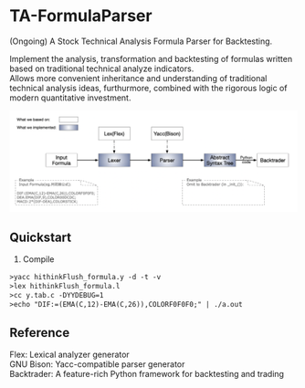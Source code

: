 # TA-FormulaParser

(Ongoing) A Stock Technical Analysis Formula Parser for Backtesting.

Implement the analysis, transformation and backtesting of formulas written based on traditional technical analyze indicators.  
Allows more convenient inheritance and understanding of traditional technical analysis ideas, furthurmore, combined with the rigorous logic of modern quantitative investment.

![flow.png](./flow.png)

## Quickstart

1. Compile

```shell
>yacc hithinkFlush_formula.y -d -t -v
>lex hithinkFlush_formula.l
>cc y.tab.c -DYYDEBUG=1
>echo "DIF:=(EMA(C,12)-EMA(C,26)),COLORF0F0F0;" | ./a.out
```

## Reference

Flex: Lexical analyzer generator  
GNU Bison: Yacc-compatible parser generator  
Backtrader: A feature-rich Python framework for backtesting and trading
